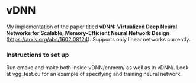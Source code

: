 # vDNN
My implementation of the paper titled **vDNN: Virtualized Deep Neural Networks for Scalable, Memory-Efficient Neural Network Design** (https://arxiv.org/abs/1602.08124). Supports only linear networks currently.

### Instructions to set up
Run cmake and make both inside vDNN/cnmem/ as well as in vDNN/. Look at vgg_test.cu for an example of specifying and training neural network.
